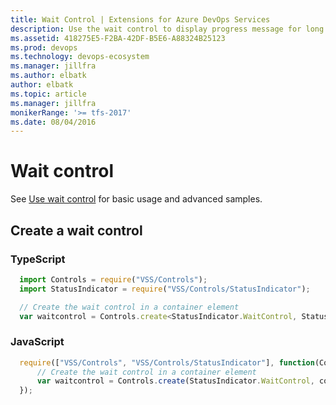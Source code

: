 ```yaml
---
title: Wait Control | Extensions for Azure DevOps Services
description: Use the wait control to display progress message for long running operations in your app for Azure DevOps Services.
ms.assetid: 418275E5-F2BA-42DF-B5E6-A88324B25123
ms.prod: devops
ms.technology: devops-ecosystem
ms.manager: jillfra
ms.author: elbatk
author: elbatk
ms.topic: article
ms.manager: jillfra
monikerRange: '>= tfs-2017'
ms.date: 08/04/2016
---
```


# Wait control

See [Use wait control](../../../develop/ui-controls/waitcontrolo.md) for basic usage and advanced samples.

## Create a wait control

### TypeScript
``` javascript
  import Controls = require("VSS/Controls");
  import StatusIndicator = require("VSS/Controls/StatusIndicator");

  // Create the wait control in a container element
  var waitcontrol = Controls.create<StatusIndicator.WaitControl, StatusIndicator.IWaitControlOptions>(StatusIndicator.WaitControl, container, options);
```

### JavaScript
``` javascript
  require(["VSS/Controls", "VSS/Controls/StatusIndicator"], function(Controls, StatusIndicator) {
      // Create the wait control in a container element
      var waitcontrol = Controls.create(StatusIndicator.WaitControl, container, options);
  });
```

